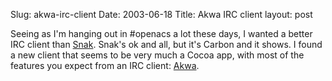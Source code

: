 Slug: akwa-irc-client
Date: 2003-06-18
Title: Akwa IRC client
layout: post

Seeing as I&#39;m hanging out in #openacs a lot these days, I wanted a better IRC client than <a href="http://www.snak.com/">Snak</a>. Snak&#39;s ok and all, but it&#39;s Carbon and it shows. I found a new client that seems to be very much a Cocoa app, with most of the features you expect from an IRC client: <a href="http://akwairc.online.fr/akwairc.html ">Akwa</a>.
